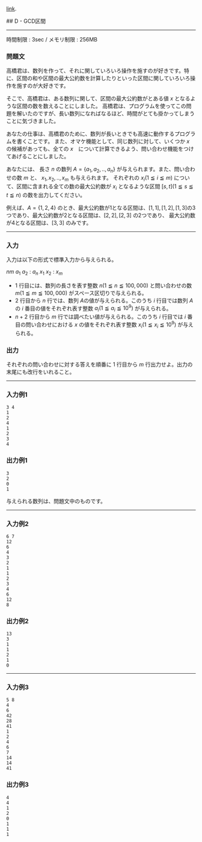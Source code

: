 [link](http://arc023.contest.atcoder.jp/tasks/arc023_4).


<script type="text/x-mathjax-config">
  MathJax.Hub.Config({ tex2jax: { inlineMath: [ ['$','$'] ] } });
</script>
<script type="text/javascript"
src="https://cdn.mathjax.org/mathjax/latest/MathJax.js?config=TeX-MML-AM_CHTML">
</script>## D - GCD区間

----------

時間制限 : 3sec / メモリ制限 : 256MB

### 問題文

高橋君は、数列を作って、それに関していろいろ操作を施すのが好きです。特に、区間の和や区間の最大公約数を計算したりといった区間に関していろいろ操作を施すのが大好きです。

そこで、高橋君は、ある数列に関して、区間の最大公約数がとある値 $x$ となるような区間の数を数えることにしました。
高橋君は、プログラムを使ってこの問題を解いたのですが、長い数列になればなるほど、時間がとても掛かってしまうことに気づきました。

あなたの仕事は、高橋君のために、数列が長いときでも高速に動作するプログラムを書くことです。
また、オマケ機能として、同じ数列に対して、いくつか $x$ の候補があっても、全ての $x$　について計算できるよう、問い合わせ機能をつけてあげることにしました。

あなたには、 長さ $n$ の数列 $A=\{a_1,a_2,..,a_n\}$ が与えられます。また、問い合わせの数 $m$ と、 $x_1,x_2,..,x_m$ も与えられます。
それぞれの $x_i (1 ≦ i ≦ m)$ について、区間に含まれる全ての数の最大公約数が $x_i$ となるような区間 $[s,t] (1 ≦ s ≦ t ≦ n)$ の数を出力してください。

例えば、$A=\{1,2,4\}$ のとき、最大公約数が1となる区間は、$[1,1],[1,2],[1,3]$の3つであり、最大公約数が2となる区間は、$[2,2],[2,3]$ の2つであり、 最大公約数が4となる区間は、$[3,3]$ のみです。

----------

### 入力

入力は以下の形式で標準入力から与えられる。

>
$n　m$
$a_1$
$a_2$
:
$a_n$
$x_1$
$x_2$
:
$x_m$


* $1$ 行目には、数列の長さを表す整数 $n (1 ≦ n ≦ 100,000)$ と問い合わせの数 $m (1 ≦ m ≦ 100,000)$ がスペース区切りで与えられる。
* $2$ 行目から $n$ 行では、数列 $A$の値が与えられる。このうち $i$ 行目では数列 $A$ の $i$ 番目の値をそれぞれ表す整数 $a_i (1 ≦ a_i ≦ 10^9)$ が与えられる。
* $n+2$ 行目から $m$ 行では調べたい値が与えられる。このうち $i$ 行目では $i$ 番目の問い合わせにおける $x$ の値をそれぞれ表す整数 $x_i (1 ≦ x_i ≦ 10^9)$ が与えられる。

### 出力

それぞれの問い合わせに対する答えを順番に 1 行目から $m$ 行出力せよ。出力の末尾にも改行をいれること。

----------

### 入力例1

```
3 4
1
2
4
1
2
3
4
```

### 出力例1

```
3
2
0
1
```

与えられる数列は、問題文中のものです。

----------

### 入力例2

```
6 7
12
6
4
3
2
1
1
2
3
4
6
12
8
```

### 出力例2

```
13
3
1
1
2
1
0
```

----------

### 入力例3

```
5 8
4
6
42
28
41
1
2
4
6
7
14
14
41
```

### 出力例3

```
4
4
1
2
0
1
1
1
```

